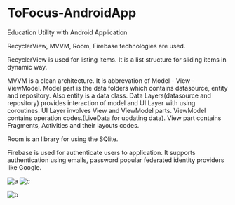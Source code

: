 # ToFocus-AndroidApp
 Education Utility with Android Application

RecyclerView, MVVM, Room, Firebase technologies are used.

RecyclerView is used for listing items. It is a list structure for sliding items in dynamic way.

MVVM is a clean architecture. It is abbrevation of Model - View - ViewModel. Model part is the data folders which contains datasource, entity and repository. Also entity is a data class. Data Layers(datasource and repository) provides interaction of model and UI Layer with using coroutines. UI Layer involves View and ViewModel parts. ViewModel contains operation codes.(LiveData for updating data). View part contains Fragments, Activities and their layouts codes. 

Room is an library for using the SQlite. 

Firebase is used for authenticate users to application.  It supports authentication using emails, password popular federated identity providers like Google.

![a](https://github.com/isikkayaa/ToFocus/assets/102810563/23294442-bc1a-480a-8781-33c8c4932249)
![c](https://github.com/isikkayaa/ToFocus/assets/102810563/3cbafae1-1c06-414a-b5a7-094faad00d39)

![b](https://github.com/isikkayaa/ToFocus/assets/102810563/34a76500-ebe5-4396-b11b-8b16551ea771)








